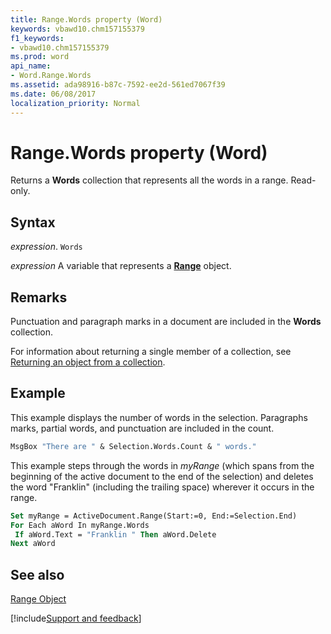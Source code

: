 ```yaml
---
title: Range.Words property (Word)
keywords: vbawd10.chm157155379
f1_keywords:
- vbawd10.chm157155379
ms.prod: word
api_name:
- Word.Range.Words
ms.assetid: ada98916-b87c-7592-ee2d-561ed7067f39
ms.date: 06/08/2017
localization_priority: Normal
---
```



# Range.Words property (Word)

Returns a  **Words** collection that represents all the words in a range. Read-only.


## Syntax

_expression_. `Words`

_expression_ A variable that represents a **[Range](Word.Range.md)** object.


## Remarks

Punctuation and paragraph marks in a document are included in the  **Words** collection.

For information about returning a single member of a collection, see [Returning an object from a collection](../word/Concepts/Miscellaneous/returning-an-object-from-a-collection-word.md).


## Example

This example displays the number of words in the selection. Paragraphs marks, partial words, and punctuation are included in the count.


```vb
MsgBox "There are " & Selection.Words.Count & " words."
```

This example steps through the words in  _myRange_ (which spans from the beginning of the active document to the end of the selection) and deletes the word "Franklin" (including the trailing space) wherever it occurs in the range.




```vb
Set myRange = ActiveDocument.Range(Start:=0, End:=Selection.End) 
For Each aWord In myRange.Words 
 If aWord.Text = "Franklin " Then aWord.Delete 
Next aWord
```


## See also


[Range Object](Word.Range.md)

[!include[Support and feedback](~/includes/feedback-boilerplate.md)]